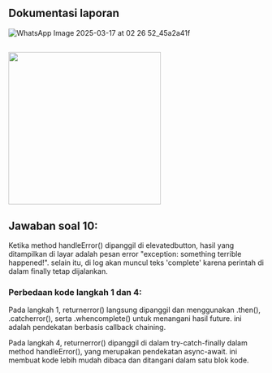 ## Dokumentasi laporan

![WhatsApp Image 2025-03-17 at 02 26 52_45a2a41f](https://github.com/user-attachments/assets/42414eaf-fafb-4f58-b3d9-1175ca2d9823)

##

<img src="https://github.com/user-attachments/assets/8b0864b4-5de6-4259-89a3-83bac55d3d87" width="300">

## Jawaban soal 10:

Ketika method handleError() dipanggil di elevatedbutton, hasil yang ditampilkan di layar adalah pesan error "exception: something terrible happened!". selain itu, di log akan muncul teks 'complete' karena perintah di dalam finally tetap dijalankan.

### Perbedaan kode langkah 1 dan 4:

Pada langkah 1, returnerror() langsung dipanggil dan menggunakan .then(), .catcherror(), serta .whencomplete() untuk menangani hasil future. ini adalah pendekatan berbasis callback chaining.

Pada langkah 4, returnerror() dipanggil di dalam try-catch-finally dalam method handleError(), yang merupakan pendekatan async-await. ini membuat kode lebih mudah dibaca dan ditangani dalam satu blok kode.


